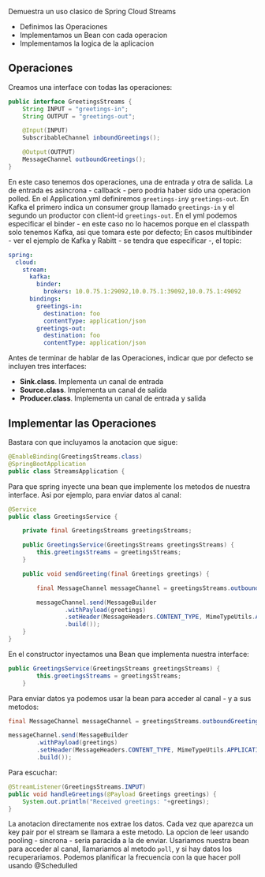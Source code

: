 Demuestra un uso clasico de Spring Cloud Streams

- Definimos las Operaciones
- Implementamos un Bean con cada operacion
- Implementamos la logica de la aplicacion


## Operaciones

Creamos una interface con todas las operaciones:

```java
public interface GreetingsStreams {
	String INPUT = "greetings-in";
	String OUTPUT = "greetings-out";

	@Input(INPUT)
	SubscribableChannel inboundGreetings();

	@Output(OUTPUT)
	MessageChannel outboundGreetings();
}
```

En este caso tenemos dos operaciones, una de entrada y otra de salida. La de entrada es asincrona - callback - pero podria haber sido una operacion polled. En el Application.yml definiremos `greetings-in`y `greetings-out`. En Kafka el primero indica un consumer group llamado `greetings-in` y el segundo un productor con client-id `greetings-out`. En el yml podemos especificar el binder - en este caso no lo hacemos porque en el classpath solo tenemos Kafka, asi que tomara este por defecto; En casos multibinder - ver el ejemplo de Kafka y Rabitt - se tendra que especificar -, el topic:

```yml
spring:
  cloud:
    stream:
      kafka:
        binder:
          brokers: 10.0.75.1:29092,10.0.75.1:39092,10.0.75.1:49092
      bindings:
        greetings-in:
          destination: foo
          contentType: application/json
        greetings-out:
          destination: foo
          contentType: application/json
```

Antes de terminar de hablar de las Operaciones, indicar que por defecto se incluyen tres interfaces:

- __Sink.class__. Implementa un canal de entrada
- __Source.class__. Implementa un canal de salida
- __Producer.class__.  Implementa un canal de entrada y salida

## Implementar las Operaciones

Bastara con que incluyamos la anotacion que sigue:

```java
@EnableBinding(GreetingsStreams.class)
@SpringBootApplication
public class StreamsApplication {
```

Para que spring inyecte una bean que implemente los metodos de nuestra interface. Asi por ejemplo, para enviar datos al canal:

```java
@Service
public class GreetingsService {

	private final GreetingsStreams greetingsStreams;

	public GreetingsService(GreetingsStreams greetingsStreams) {
		this.greetingsStreams = greetingsStreams;
	}

	public void sendGreeting(final Greetings greetings) {

		final MessageChannel messageChannel = greetingsStreams.outboundGreetings();

		messageChannel.send(MessageBuilder
				.withPayload(greetings)
				.setHeader(MessageHeaders.CONTENT_TYPE, MimeTypeUtils.APPLICATION_JSON)
				.build());
	}
}
```

En el constructor inyectamos una Bean que implementa nuestra interface:

```java
public GreetingsService(GreetingsStreams greetingsStreams) {
		this.greetingsStreams = greetingsStreams;
	}
```

Para enviar datos ya podemos usar la bean para acceder al canal - y a sus metodos:

```java
final MessageChannel messageChannel = greetingsStreams.outboundGreetings();

messageChannel.send(MessageBuilder
		.withPayload(greetings)
		.setHeader(MessageHeaders.CONTENT_TYPE, MimeTypeUtils.APPLICATION_JSON)
		.build());
```

Para escuchar:

```java
@StreamListener(GreetingsStreams.INPUT)
public void handleGreetings(@Payload Greetings greetings) {
	System.out.println("Received greetings: "+greetings);
}
```

La anotacion directamente nos extrae los datos. Cada vez que aparezca un key pair por el stream se llamara a este metodo. La opcion de leer usando pooling - sincrona - seria paracida a la de enviar. Usariamos nuestra bean para acceder al canal, llamariamos al metodo `poll`, y si hay datos los recuperariamos. Podemos planificar la frecuencia con la que hacer poll usando @Schedulled
